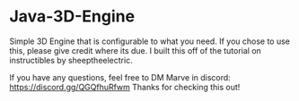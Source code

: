 # Java-3D-Engine
Simple 3D Engine that is configurable to what you need.
If you chose to use this, please give credit where its due. 
I built this off of the tutorial on instructibles by sheeptheelectric.

If you have any questions, feel free to DM Marve in discord: https://discord.gg/QGQfhuRfwm
Thanks for checking this out!